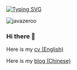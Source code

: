 <a href="https://git.io/typing-svg"><img src="https://readme-typing-svg.demolab.com?font=Fira+Code&weight=600&duration=2000&pause=10&color=467EE6&multiline=true&repeat=false&random=false&width=447&height=100&lines=You+only+live+once%2C;but+if+you+do+it+right;once+is+enough" alt="Typing SVG" /></a>
<!--
[![wakatime](https://wakatime.com/badge/user/e6a7a30d-6ef1-40e5-a388-f573cb475a3a.svg?style=flat)](https://wakatime.com/@e6a7a30d-6ef1-40e5-a388-f573cb475a3a)
-->

<p align="left"> <img src="https://komarev.com/ghpvc/?username=javazeroo&label=Profile%20views&color=0e75b6&style=flat" alt="javazeroo" /> </p>


### Hi there 👋

Here is my [cv (English)](https://cv.javazero.top)

Here is my [blog (Chinese)](https://blog.javazero.top/)
